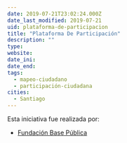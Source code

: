 ```yaml
---
date: 2019-07-21T23:02:24.000Z
date_last_modified: 2019-07-21
uid: plataforma-de-participacion
title: "Plataforma De Participación"
description: ""
type: 
website: 
date_ini: 
date_end: 
tags:
  - mapeo-ciudadano
  - participación-ciudadana
cities: 
  - Santiago
---
```


Esta iniciativa fue realizada por:

- [Fundación Base Pública](/organizaciones/fundacion-base-publica)
